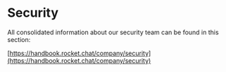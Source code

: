 # Security

All consolidated information about our security team can be found in this section:

[https://handbook.rocket.chat/company/security](https://handbook.rocket.chat/company/security)
